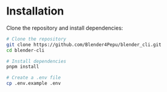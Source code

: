 # Installation

Clone the repository and install dependencies:

```bash
# Clone the repository
git clone https://github.com/Blender4Pepu/blender_cli.git
cd blender-cli

# Install dependencies
pnpm install

# Create a .env file
cp .env.example .env
```